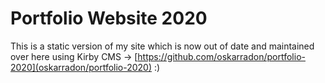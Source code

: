 # Portfolio Website 2020

This is a static version of my site which is now out of date and maintained over here using Kirby CMS -> [https://github.com/oskarradon/portfolio-2020](oskarradon/portfolio-2020) :)
